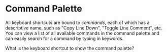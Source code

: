 # Command Palette

All keyboard shortcuts are bound to *commands*, each of which has a descriptive name, such as "Copy Line Down", "Toggle Line Comment", etc.
You can view a list of all available commands in the command palette and can easily search for a command by typing in keywords.

What is the keyboard shortcut to show the command palette?
